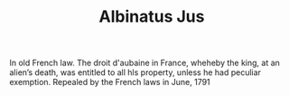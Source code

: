 ---
title: Albinatus Jus
permalink: "/definitions/albinatus-jus.html"
body: In old French law. The droit d'aubaine in France, wheheby the king, at an alien’s
  death, was entitled to all hls property, unless he had peculiar exemption. Repealed
  by the French laws in June, 1791
published_at: '2018-07-07'
layout: post
---
